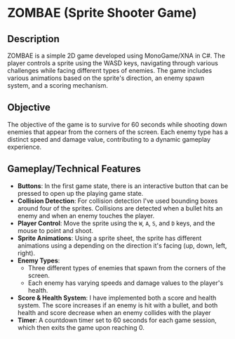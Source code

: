 # ZOMBAE (Sprite Shooter Game)

## Description

ZOMBAE is a simple 2D game developed using MonoGame/XNA in C#. The player controls a sprite using the WASD keys, navigating through various challenges while facing different types of enemies. The game includes various animations based on the sprite's direction, an enemy spawn system, and a scoring mechanism.

## Objective

The objective of the game is to survive for 60 seconds while shooting down enemies that appear from the corners of the screen. Each enemy type has a distinct speed and damage value, contributing to a dynamic gameplay experience.

## Gameplay/Technical Features

- **Buttons**: In the first game state, there is an interactive button that can be pressed to open up the playing game state.
- **Collision Detection**: For collision detection I've used bounding boxes around four of the sprites. Collisions are detected when a bullet hits an enemy and when an enemy touches the player.
- **Player Control**: Move the sprite using the `W`, `A`, `S`, and `D` keys, and the mouse to point and shoot.
- **Sprite Animations**: Using a sprite sheet, the sprite has different animations using a depending on the direction it's facing (up, down, left, right).
- **Enemy Types**: 
  - Three different types of enemies that spawn from the corners of the screen.
  - Each enemy has varying speeds and damage values to the player's health.
- **Score & Health System**: I have implemented both a score and health system. The score increases if an enemy is hit with a bullet, and both health and score decrease when an enemy collides with the player
- **Timer**: A countdown timer set to 60 seconds for each game session, which then exits the game upon reaching 0.
